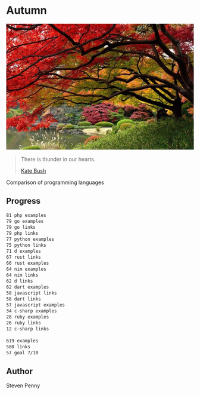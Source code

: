 # Autumn

![hero](docs/image.jpg)

> There is thunder in our hearts.
>
> [Kate Bush](//youtu.be/8rIjsa85UVk)

Comparison of programming languages

## Progress

~~~
81 php examples
79 go examples
79 go links
79 php links
77 python examples
75 python links
71 d examples
67 rust links
66 rust examples
64 nim examples
64 nim links
62 d links
62 dart examples
58 javascript links
58 dart links
57 javascript examples
34 c-sharp examples
28 ruby examples
26 ruby links
12 c-sharp links

619 examples
580 links
57 goal 7/10
~~~

## Author

Steven Penny
